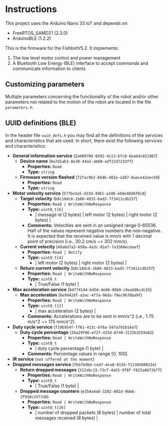 # Instructions

This project uses the Arduino Nano 33 IoT and depends on:

- FreeRTOS_SAMD21 (2.3.0)
- ArduinoBLE (1.2.2)

This is the firmware for the FishbotV5.2. It implements:

1. The low level motor control and power management
2. A Bluetooth Low Energy (BLE) interface to accept commands and communicate information to clients
## Customizing parameters

Multiple parameters concerning the functionality of the robot and/or other parameters not related to the motion of the robot are located in the file `parameters.h`.

## UUID definitions (BLE) 

In the header file `uuid_defs.h` you may find all the definitions of the services and characteristics that are used. In short, there exist the following services and characteristics:

- **General information service** (`2a00970d-6592-4c13-bfc0-6eab4c021967`)
    - **Device name** (`6a7d1ab3-8e30-44a3-ab60-adf2247233ff`)
      - **Properties:** `Read`
      - **Type:** `string`
    - **Firmware version flashed** (`f2fac9b2-6646-402a-a387-8aace42aec50`)
      - **Properties:** `Read`
      - **Type:** `string`
- **Motor velocity service** (`577be3a5-d33d-4961-a2d0-eb0e48d6f0c8`)
  - **Target velocity** (`b8c18dc6-1b80-4833-bad3-7f3411cdb25f`)
      - **Properties:** `Read | WriteWithNoResponse`
      - **Type:** `uint8_t[6]`
        - | message id (2 bytes) | left motor (2 bytes) | right motor (2 bytes) |
      - **Comments:** Velocities are sent in an unsigned range 0-65536. Half of the values represent negative numbers the non-negative. It is expected that the received value is mm/s with 1 decimal point of precision (i.e., 30.2 cm/s ~> 302 mm/s).
  - **Current velocity** (`49a6d7a3-658a-4a3c-81e7-7a3360ecdaaf`)
    - **Properties:** `Read | Notify`
    - **Type:** `uint8_t[4]`
      - | left motor (2 bytes) | right motor (2 bytes) |
  - **Return current velocity** (`b8c18dc6-1b80-4833-bad3-7f3411cdb25f`)
    - **Properties:** `Read | WriteWithNoResponse`
    - **Type:** `uint8_t`
      - | True/False (1 byte) |
- **Max acceleration service** (`84f74144-6d58-4e96-98b0-c9eab0bcdc55`)
  - **Max acceleration** (`6e9942df-a2ec-477a-96da-79ec9b78ba9f`)
    - **Properties:** `Read | WriteWithNoResponse`
    - **Type:** `uint8_t[2]`
      - | max acceleration (2 bytes) |
    - **Comments:** Accelerations are to be sent in mm/s^2 (i.e., 1.75 m/s^2 ~> 175 mm/s^2).
- **Duty cycle service** (`f19b954f-ff61-423c-bf6a-587a791b14a7`)
  - **Duty cycle percentage** (`34a29f06-ef2f-433d-8749-3122b3259a82`)
    - **Properties:** `Read | WriteWithNoResponse`
    - **Type:** `uint8_t`
      - | duty cycle percentage (1 byte) |
    - **Comments:** Percentage values in range [0, 100].
- **IR service** (`not offered at the moment`)
- **Dropped messages service** (`fbbfb9b9-ce47-4ce8-9156-f1139560022e`)
  - **Return dropped messages** (`312abc15-73cf-4a55-9f8f-f822a66f2bf7`)
    - **Properties:** `Read | WriteWithNoResponse`
    - **Type:** `uint8_t`
      - | True/False (1 byte) |
  - **Dropped message counters** (`e354a4a8-3202-401d-9bb6-2f918c257338`)
    - **Properties:** `Read | WriteWithNoResponse`
    - **Type:** `uint8_t[16]`
      - | number of dropped packets (8 bytes) | number of total messages received (8 bytes) |